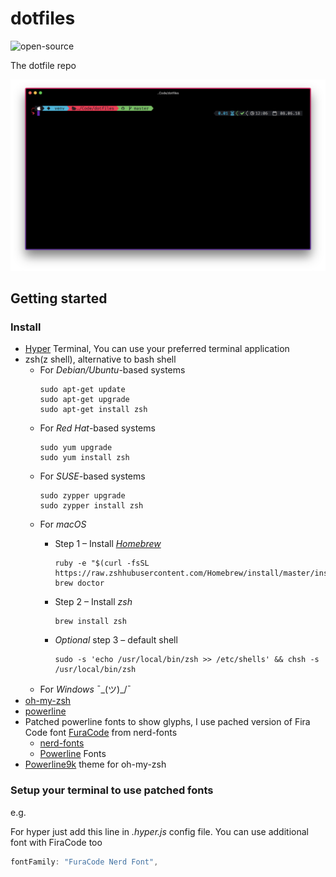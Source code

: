 # dotfiles
![open-source](https://img.shields.io/badge/open--source-%E2%9D%A4%EF%B8%8F-%09%23ff102e.svg?longCache=true&style=flat-square)

The dotfile repo

![My setup](src/hyper_setup.png)

## Getting started

### Install

* [Hyper](https://hyper.is/) Terminal, You can use your preferred terminal application
* zsh(z shell), alternative to bash shell
  * For *Debian/Ubuntu*-based systems
    ```shell
    sudo apt-get update
    sudo apt-get upgrade
    sudo apt-get install zsh
    ```
  * For *Red Hat*-based systems
    ```shell
    sudo yum upgrade
    sudo yum install zsh
    ```
  * For *SUSE*-based systems
    ```shell
    sudo zypper upgrade
    sudo zypper install zsh
    ```
  * For *macOS*
    * Step 1 – Install [*Homebrew*](http://brew.sh/)
      ```shell
      ruby -e "$(curl -fsSL https://raw.zshhubusercontent.com/Homebrew/install/master/install)"
      brew doctor
      ```

    * Step 2 – Install *zsh*
      ```shell
      brew install zsh
      ```
    * *Optional* step 3 – default shell
      ```shell
      sudo -s 'echo /usr/local/bin/zsh >> /etc/shells' && chsh -s /usr/local/bin/zsh
      ```
   * For *Windows*
      ¯\_(ツ)_/¯
* [oh-my-zsh](https://github.com/robbyrussell/oh-my-zsh)
* [powerline](https://github.com/powerline/powerline)
* Patched powerline fonts to show glyphs, I use pached version of Fira Code font [FuraCode](https://github.com/ryanoasis/nerd-fonts/tree/master/patched-fonts/FiraCode) from nerd-fonts
  * [nerd-fonts](https://github.com/ryanoasis/nerd-fonts)
  * [Powerline](https://github.com/powerline/fonts) Fonts
* [Powerline9k](https://github.com/bhilburn/powerlevel9k) theme for oh-my-zsh

### Setup your terminal to use patched fonts

e.g.

For hyper just add this line in *.hyper.js* config file. You can use additional font with FiraCode too

  ```javascript
  fontFamily: "FuraCode Nerd Font",
  ```
